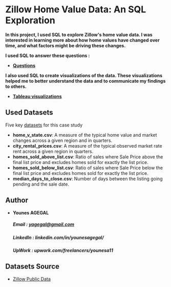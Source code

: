 # Zillow Home Value Data: An SQL Exploration

<strong>In this project, I used SQL to explore Zillow's home value data. I was interested in learning more about how home values have changed over time, and what factors might be driving these changes.

I used SQL to answer these questions :

- [Questions]([https://www.example.com](https://github.com/httpyns/zillow_home_value_analysis_2023/blob/main/questionnaire/README.md))
  
I also used SQL to create visualizations of the data. These visualizations helped me to better understand the data and to communicate my findings to others.
- [Tableau visualizations ](https://www.example.com) </strong>


## Used Datasets

 Five key [datasets](https://www.example.com) for this case study

  - <strong>home_v_state.csv</strong>: A measure of the typical home value and market changes across a given region and in quarters.
- <strong>city_rental_prices.csv</strong>: A measure of the typical observed market rate rent across a given region in quarters.
- <strong>homes_sold_above_list.csv</strong>: Ratio of sales where Sale Price above the final list price and excludes homes sold for exactly the list price.
- <strong>homes_sold_below_list.csv</strong>: Ratio of sales where Sale Price below the final list price and excludes homes sold for exactly the list price.
- <strong>median_days_to_close.csv</strong>: Number of days between the listing going pending and the sale date.



## Author

  - **Younes AGEGAL**
       ##### Email : yagegal@gmail.com
       ##### LinkedIn : linkedin.com/in/younesagegal/
       ##### UpWork : upwork.com/freelancers/younesa11


## Datasets Source
- [Zillow Public Data](https://www.zillow.com/research/data/)

